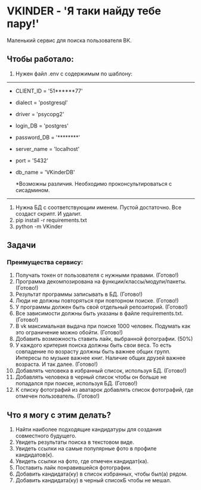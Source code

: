 # VKINDER - 'Я таки найду тебе пару!'
Маленький сервис для поиска пользователя ВК.

## Чтобы работало:
1. Нужен файл .env с содержимым по шаблону:
---- 
- CLIENT_ID = '51******77'
- dialect = 'postgresql'
- driver = 'psycopg2'
- login_DB = 'postgres'
- password_DB = '********'
- server_name = 'localhost'
- port = '5432'
- db_name = 'VKinderDB'
  
  *Возможны различия. Необходимо проконсультироваться с сисадмином.
----
1. Нужна БД с соответствующим именем. Пустой достаточно. Все создаст скрипт. И удалит.
2. pip install -r requirements.txt
3. python -m VKinder

## Задачи
### Преимущества сервису:

1. Получать токен от пользователя с нужными правами.                (Готово!)
2. Программа декомпозирована на функции/классы/модули/пакеты.       (Готово!)
3. Результат программы записывать в БД.                             (Готово!)
4. Люди не должны повторяться при повторном поиске.                 (Готово!)
5. У программы должен быть свой отдельный репозиторий.              (Готово!)
6. Все зависимости должны быть указаны в файле requiremеnts.txt.    (Готово!)
7. В vk максимальная выдача при поиске 1000 человек. Подумать как это ограничение можно обойти. (Готово!)
8. Добавить возможность ставить лайк, выбранной фотографии. (50%)
9.  У каждого критерия поиска должны быть свои веса. То есть совпадение по возрасту должны быть важнее общих групп. Интересы по музыке важнее книг. Наличие общих друзей важнее возраста. И так далее. (Готово!)
10. Добавлять человека в избранный список, используя БД. (Готово!)
11. Добавлять человека в черный список чтобы он больше не попадался при поиске, используя БД. (Готово!)
12. К списку фотографий из аватарок добавлять список фотографий, где отмечен пользователь. (Готово!)

## Что я могу с этим делать?
1. Найти наиболее подходящие кандидатуры для создания совместного будущего.
2. Увидеть результаты поиска в текстовом виде.
3. Увидеть ссылки на самые популярные фото в профиле кандидатов(к).
4. Увидеть ссылки на фото, где отмечен кандидат(ка).
5. Поставить лайк понравившейся фотографии.
6. Добавить кандидата(ку) в список избранных, чтобы был(а) рядом.
7. Добавить кандидата(ку) в черный списокБ чтобы не мешал.


